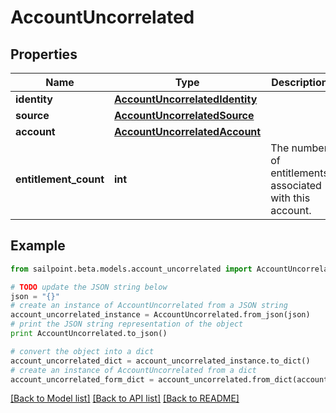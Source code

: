 # AccountUncorrelated


## Properties
Name | Type | Description | Notes
------------ | ------------- | ------------- | -------------
**identity** | [**AccountUncorrelatedIdentity**](AccountUncorrelatedIdentity.md) |  | 
**source** | [**AccountUncorrelatedSource**](AccountUncorrelatedSource.md) |  | 
**account** | [**AccountUncorrelatedAccount**](AccountUncorrelatedAccount.md) |  | 
**entitlement_count** | **int** | The number of entitlements associated with this account. | [optional] 

## Example

```python
from sailpoint.beta.models.account_uncorrelated import AccountUncorrelated

# TODO update the JSON string below
json = "{}"
# create an instance of AccountUncorrelated from a JSON string
account_uncorrelated_instance = AccountUncorrelated.from_json(json)
# print the JSON string representation of the object
print AccountUncorrelated.to_json()

# convert the object into a dict
account_uncorrelated_dict = account_uncorrelated_instance.to_dict()
# create an instance of AccountUncorrelated from a dict
account_uncorrelated_form_dict = account_uncorrelated.from_dict(account_uncorrelated_dict)
```
[[Back to Model list]](../README.md#documentation-for-models) [[Back to API list]](../README.md#documentation-for-api-endpoints) [[Back to README]](../README.md)


